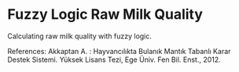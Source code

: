# Fuzzy Logic Raw Milk Quality
Calculating raw milk quality with fuzzy logic.


References:
Akkaptan A. : Hayvancılıkta Bulanık Mantık Tabanlı Karar Destek Sistemi. Yüksek Lisans Tezi, Ege Üniv. Fen Bil. Enst., 2012.
